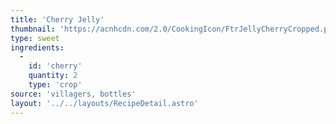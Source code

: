 ```yaml
---
title: 'Cherry Jelly'
thumbnail: 'https://acnhcdn.com/2.0/CookingIcon/FtrJellyCherryCropped.png'
type: sweet
ingredients:
  -
    id: 'cherry'
    quantity: 2
    type: 'crop'
source: 'villagers, bottles'
layout: '../../layouts/RecipeDetail.astro'
---
```

